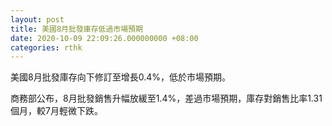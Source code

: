 ```yaml
---
layout: post
title: 美國8月批發庫存低過市場預期
date: 2020-10-09 22:09:26.000000000 +08:00
categories: rthk
---
```


美國8月批發庫存向下修訂至增長0.4%，低於市場預期。

商務部公布，8月批發銷售升幅放緩至1.4%，差過市場預期，庫存對銷售比率1.31個月，較7月輕微下跌。
